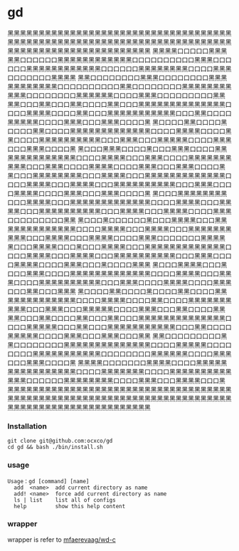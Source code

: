 # gd

黑黑黑黑黑黑黑黑黑黑黑黑黑黑黑黑黑黑黑黑黑黑黑黑黑黑黑黑黑黑黑黑黑黑黑黑黑黑黑黑黑黑黑黑黑黑黑黑黑黑黑黑黑黑黑黑黑黑黑黑黑黑黑黑黑黑黑黑黑黑黑黑黑黑黑黑黑黑黑黑黑黑黑黑黑黑黑黑黑黑黑黑黑黑黑
黑黑黑黑口口口口口黑黑黑黑黑口口口口口口黑黑黑黑黑黑黑黑黑黑黑黑口口口口口口口口口口黑黑黑口口口口口口黑黑黑黑黑黑黑黑黑黑黑黑口口口口口口黑黑黑黑黑黑黑黑口口口口黑黑黑口口口口口口口黑黑黑黑
黑黑口口口口口口口口黑黑黑口口口口口口口口黑黑黑黑黑黑黑黑黑黑黑口口口口口口口口口口黑黑口口口口口口口口黑黑黑黑黑黑黑黑黑黑黑口口口口口口口口黑黑黑黑黑黑口口口口黑黑黑口口口口口口口口口黑黑
黑黑口口口黑黑口口口黑黑口口口口黑黑口口口黑黑黑黑黑黑黑黑黑黑黑黑黑黑口口口口黑黑黑黑口口口口黑黑口口口黑黑黑黑黑黑黑黑黑黑黑口口口黑黑口口口口黑黑黑黑黑口口口口黑黑黑口口口黑黑黑口口口口黑
黑口口口口黑黑口口口口黑口口口口黑黑口口口口黑黑黑黑黑黑黑黑黑黑黑黑黑口口口口黑黑黑黑口口口口黑黑口口口口黑黑黑黑黑黑黑黑黑黑口口口黑黑黑口口口黑黑黑黑黑口口口口黑黑黑口口口黑黑黑口口口口黑
黑口口口黑黑黑口口口口黑口口口黑黑黑口口口口黑黑黑黑黑黑黑黑黑黑黑黑黑口口口口黑黑黑黑口口口黑黑黑口口口口黑黑黑黑黑黑黑黑黑黑口口口黑黑黑口口口口黑黑黑黑口口口口黑黑黑口口口黑黑黑口口口口黑
黑口口口黑黑黑黑黑黑黑黑口口口黑黑黑黑口口口黑黑黑黑黑黑黑黑黑黑黑黑黑口口口口黑黑黑黑口口口黑黑黑黑口口口黑黑黑黑黑黑黑黑黑黑口口口黑黑黑口口口口黑黑黑黑口口口口黑黑黑口口口黑黑黑口口口口黑
黑口口口黑黑黑黑黑黑黑黑口口口黑黑黑黑口口口黑黑黑黑黑黑黑黑黑黑黑黑黑口口口口黑黑黑黑口口口黑黑黑黑口口口黑黑黑黑黑黑黑黑黑黑口口口黑黑黑黑口口口黑黑黑黑口口口口黑黑黑口口口口口口口口口黑黑
黑口口口黑口口口口口口黑口口口黑黑黑黑口口口黑黑黑黑黑黑黑黑黑黑黑黑黑口口口口黑黑黑黑口口口黑黑黑黑口口口黑黑黑黑黑黑黑黑黑黑口口口黑黑黑黑口口口黑黑黑黑口口口口黑黑黑口口口口口口口黑黑黑黑
黑口口口黑黑黑黑口口口黑口口口黑黑黑黑口口口黑黑黑黑黑黑黑黑黑黑黑黑黑口口口口黑黑黑黑口口口黑黑黑黑口口口黑黑黑黑黑黑黑黑黑黑口口口黑黑黑口口口口黑黑黑黑口口口口黑黑黑口口口黑口口口口黑黑黑
黑口口口黑黑黑黑口口口黑口口口黑黑黑口口口口黑黑黑黑黑黑黑黑黑黑黑黑黑口口口口黑黑黑黑口口口黑黑黑口口口口黑黑黑黑黑黑黑黑黑黑口口口黑黑黑口口口口黑黑黑黑口口口口黑黑黑口口口黑黑口口口黑黑黑
黑口口口口黑黑口口口口黑口口口口黑黑口口口口黑黑黑黑黑黑黑黑黑黑黑黑黑口口口口黑黑黑黑口口口口黑黑口口口口黑黑黑黑黑黑黑黑黑黑口口口黑黑黑口口口黑黑黑黑黑口口口口黑黑黑口口口黑黑口口口口黑黑
黑黑口口口黑黑口口口口黑黑口口口黑黑口口口黑黑黑黑黑黑黑黑黑黑黑黑黑黑口口口口黑黑黑黑黑口口口黑黑口口口黑黑黑黑黑黑黑黑黑黑黑口口口黑黑口口口口黑黑黑黑黑口口口口黑黑黑口口口黑黑黑口口口黑黑
黑黑口口口口口口口口口黑黑口口口口口口口口黑黑黑黑黑黑黑黑黑黑黑黑黑黑口口口口黑黑黑黑黑口口口口口口口口黑黑黑黑黑黑黑黑黑黑黑口口口口口口口口黑黑黑黑黑黑口口口口黑黑黑口口口黑黑黑口口口口黑
黑黑黑黑口口口口口口口黑黑黑黑口口口口黑黑黑黑黑黑黑黑黑黑黑黑黑黑黑黑口口口口黑黑黑黑黑黑黑口口口口黑黑黑黑黑黑黑黑黑黑黑黑黑口口口口口口黑黑黑黑黑黑黑黑口口口口黑黑黑口口口黑黑黑黑口口口黑
黑黑黑黑黑黑黑黑黑黑黑黑黑黑黑黑黑黑黑黑黑黑黑黑黑黑黑黑黑黑黑黑黑黑黑黑黑黑黑黑黑黑黑黑黑黑黑黑黑黑黑黑黑黑黑黑黑黑黑黑黑黑黑黑黑黑黑黑黑黑黑黑黑黑黑黑黑黑黑黑黑黑黑黑黑黑黑黑黑黑黑黑黑黑黑
                                                                        
                                                         
### Installation

```$xslt
git clone git@github.com:ocxco/gd
cd gd && bash ./bin/install.sh
```

### usage
```
Usage：gd [command] [name]
  add  <name>  add current directory as name
  add! <name>  force add current directory as name
  ls | list    list all of configs
  help         show this help content
```

### wrapper

wrapper is refer to [mfaerevaag/wd-c](https://github.com/mfaerevaag/wd-c)
